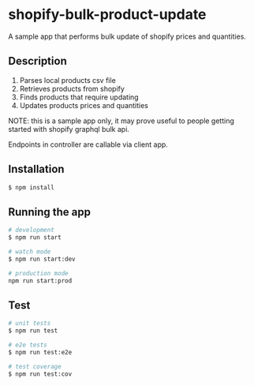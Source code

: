 # shopify-bulk-product-update

A sample app that performs bulk update of shopify prices and quantities.

## Description

1. Parses local products csv file
2. Retrieves products from shopify
3. Finds products that require updating
4. Updates products prices and quantities

NOTE: this is a sample app only, it may prove useful to people getting started with shopify graphql bulk api.

Endpoints in controller are callable via client app.

## Installation

```bash
$ npm install
```

## Running the app

```bash
# development
$ npm run start

# watch mode
$ npm run start:dev

# production mode
npm run start:prod
```

## Test

```bash
# unit tests
$ npm run test

# e2e tests
$ npm run test:e2e

# test coverage
$ npm run test:cov
```

